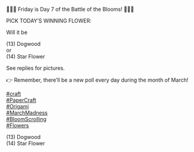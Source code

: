 🌸🌹🌻 Friday is Day 7 of the Battle of the Blooms! 💐🌼🌷

PICK TODAY’S WINNING FLOWER:

Will it be

(13) Dogwood  
or  
(14) Star Flower

See replies for pictures.

👉 Remember, there’ll be a new poll every day during the month of March!

[\#<span>craft</span>](https://social.lol/tags/craft)  
[\#<span>PaperCraft</span>](https://social.lol/tags/PaperCraft)  
[\#<span>Origami</span>](https://social.lol/tags/Origami)  
[\#<span>MarchMadness</span>](https://social.lol/tags/MarchMadness)  
[\#<span>BloomScrolling</span>](https://social.lol/tags/BloomScrolling)  
[\#<span>Flowers</span>](https://social.lol/tags/Flowers)

<radio disabled="disabled">(13) Dogwood</radio>  
<radio disabled="disabled">(14) Star Flower</radio>
